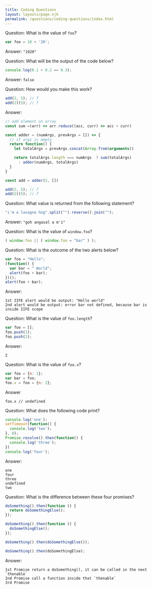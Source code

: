 ```yaml
---
title: Coding Questions
layout: layouts/page.njk
permalink: /questions/coding-questions/index.html
---
```


Question: What is the value of `foo`?
```javascript
var foo = 10 + '20';
```
Answer: `"1020"`

Question: What will be the output of the code below?
```javascript
console.log(0.1 + 0.2 == 0.3);
```
Answer: `false`

Question: How would you make this work?
```javascript
add(2, 5); // 7
add(2)(5); // 7
```
Answer:
```javascript
// add element on array
const sum =(arr) => arr.reduce((acc, curr) => acc + curr)

const adder = (numArgs, prevArgs = []) => {
  // if args is empty
  return function() {
    let totalArgs = prevArgs.concat(Array.from(arguments))

    return totalArgs.length === numArgs  ? sum(totalArgs) 
      : adder(numArgs, totalArgs)
  }
}

const add = adder(2, [])

add(2, 5); // 7
add(2)(5); // 7
```

Question: What value is returned from the following statement?
```javascript
"i'm a lasagna hog".split("").reverse().join("");
```
Answer:
`"goh angasal a m'i"`

Question: What is the value of `window.foo`?
```javascript
( window.foo || ( window.foo = "bar" ) );
```

Question: What is the outcome of the two alerts below?
```javascript
var foo = "Hello";
(function() {
  var bar = " World";
  alert(foo + bar);
})();
alert(foo + bar);
```
Answer:
```
1st IIFE alert would be output: "Hello world"
2nd alert would be output: error bar not defined, because bar is inside IIFE scope
```

Question: What is the value of `foo.length`?
```javascript
var foo = [];
foo.push(1);
foo.push(2);
```
Answer:
```
2
```

Question: What is the value of `foo.x`?
```javascript
var foo = {n: 1};
var bar = foo;
foo.x = foo = {n: 2};
```
Answer
```
foo.x // undefined
```


Question: What does the following code print?
```javascript
console.log('one');
setTimeout(function() {
  console.log('two');
}, 0);
Promise.resolve().then(function() {
  console.log('three');
})
console.log('four');
```
Answer:
```
one
four
three
undefined
two
```

Question: What is the difference between these four promises?
```javascript
doSomething().then(function () {
  return doSomethingElse();
});

doSomething().then(function () {
  doSomethingElse();
});

doSomething().then(doSomethingElse());

doSomething().then(doSomethingElse);
```
Answer:
```
1st Promise return a doSomething(), it can be called in the next `thenable`
2nd Promise call a function inside that `thenable`
3rd Promise
```

